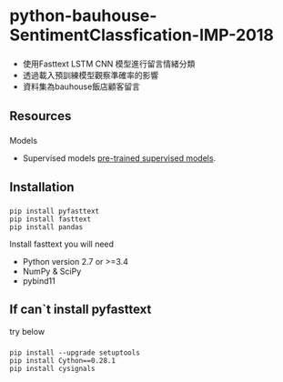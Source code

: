 # python-bauhouse-SentimentClassfication-IMP-2018
###
* 使用Fasttext LSTM CNN 模型進行留言情緒分類
* 透過載入預訓練模型觀察準確率的影響
* 資料集為bauhouse飯店顧客留言



## Resources
###
Models
* Supervised models [pre-trained supervised models](https://fasttext.cc/docs/en/supervised-models.html).


## Installation
###
```
pip install pyfasttext
pip install fasttext
pip install pandas
```

Install fasttext you will need
* Python version 2.7 or >=3.4
* NumPy & SciPy
* pybind11

## If can`t install pyfasttext
try below
###
```
pip install --upgrade setuptools
pip install Cython==0.28.1
pip install cysignals
```

